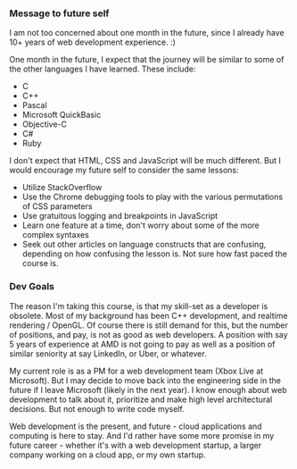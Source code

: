 ### Message to future self

I am not too concerned about one month in the future, since I already have 10+ years of web development experience. :)

One month in the future, I expect that the journey will be similar to some of the other languages I have learned.  These include:

* C
* C++
* Pascal
* Microsoft QuickBasic
* Objective-C
* C#
* Ruby

I don't expect that HTML, CSS and JavaScript will be much different.  But I would encourage my future self to consider the same lessons:

* Utilize StackOverflow
* Use the Chrome debugging tools to play with the various permutations of CSS parameters
* Use gratuitous logging and breakpoints in JavaScript
* Learn one feature at a time, don't worry about some of the more complex syntaxes
* Seek out other articles on language constructs that are confusing, depending on how confusing the lesson is.  Not sure how fast paced the course is.

### Dev Goals

The reason I'm taking this course, is that my skill-set as a developer is obsolete.  Most of my background has been C++ development, and realtime rendering / OpenGL.  Of course there is still demand for this, but the number of positions, and pay, is not as good as web developers.  A position with say 5 years of experience at AMD is not going to pay as well as a position of similar seniority at say LinkedIn, or Uber, or whatever.

My current role is as a PM for a web development team (Xbox Live at Microsoft).  But I may decide to move back into the engineering side in the future if I leave Microsoft (likely in the next year).  I know enough about web development to talk about it, prioritize and make high level architectural decisions.  But not enough to write code myself.

Web development is the present, and future - cloud applications and computing is here to stay.  And I'd rather have some more promise in my future career - whether it's with a web development startup, a larger company working on a cloud app, or my own startup.
